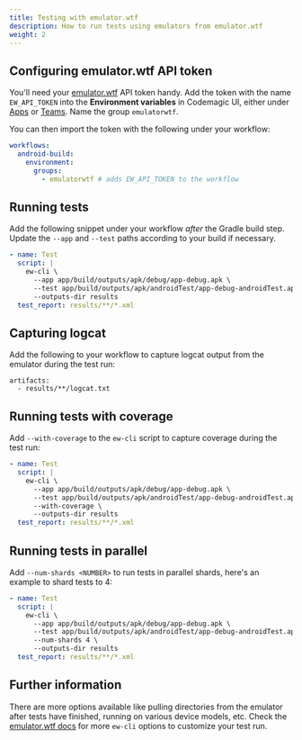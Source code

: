```yaml
---
title: Testing with emulator.wtf
description: How to run tests using emulators from emulator.wtf
weight: 2
---
```


## Configuring emulator.wtf API token

You'll need your [emulator.wtf](https://emulator.wtf) API token handy. Add the token with the name `EW_API_TOKEN` into the **Environment variables** in Codemagic UI, either under [Apps](https://codemagic.io/apps) or [Teams](https://codemagic.io/teams). Name the group `emulatorwtf`.

You can then import the token with the following under your workflow:

```yaml
workflows:
  android-build:
    environment:
      groups:
        - emulatorwtf # adds EW_API_TOKEN to the workflow
```

## Running tests

Add the following snippet under your workflow _after_ the Gradle build step. Update the `--app` and `--test` paths according to your build if necessary.

```yaml
- name: Test
  script: |
    ew-cli \
      --app app/build/outputs/apk/debug/app-debug.apk \
      --test app/build/outputs/apk/androidTest/app-debug-androidTest.apk \
      --outputs-dir results
  test_report: results/**/*.xml
```

## Capturing logcat

Add the following to your workflow to capture logcat output from the emulator during the test run:

```
artifacts:
  - results/**/logcat.txt
```

## Running tests with coverage

Add `--with-coverage` to the `ew-cli` script to capture coverage during the test run:

```yaml
- name: Test
  script: |
    ew-cli \
      --app app/build/outputs/apk/debug/app-debug.apk \
      --test app/build/outputs/apk/androidTest/app-debug-androidTest.apk \
      --with-coverage \
      --outputs-dir results
  test_report: results/**/*.xml
```

## Running tests in parallel

Add `--num-shards <NUMBER>` to run tests in parallel shards, here's an example to shard tests to 4:

```yaml
- name: Test
  script: |
    ew-cli \
      --app app/build/outputs/apk/debug/app-debug.apk \
      --test app/build/outputs/apk/androidTest/app-debug-androidTest.apk \
      --num-shards 4 \
      --outputs-dir results
  test_report: results/**/*.xml
```

## Further information

There are more options available like pulling directories from the emulator after tests have finished, running on various device models, etc. Check the [emulator.wtf docs](https://emulator.wtf) for more `ew-cli` options to customize your test run.
